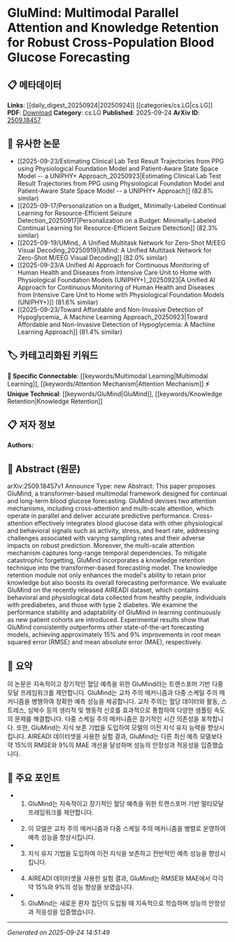 <!-- KEYWORD_LINKING_METADATA:
{
  "processed_timestamp": "2025-09-24T14:51:49.233998",
  "vocabulary_version": "1.0",
  "selected_keywords": [
    "GluMind",
    "Multimodal Learning",
    "Attention Mechanism",
    "Knowledge Retention"
  ],
  "rejected_keywords": [],
  "similarity_scores": {
    "GluMind": 0.8,
    "Multimodal Learning": 0.85,
    "Attention Mechanism": 0.82,
    "Knowledge Retention": 0.78
  },
  "extraction_method": "AI_prompt_based",
  "budget_applied": true,
  "candidates_json": {
    "candidates": [
      {
        "surface": "GluMind",
        "canonical": "GluMind",
        "aliases": [],
        "category": "unique_technical",
        "rationale": "GluMind is a novel framework specifically designed for blood glucose forecasting, making it a unique technical contribution.",
        "novelty_score": 0.85,
        "connectivity_score": 0.65,
        "specificity_score": 0.9,
        "link_intent_score": 0.8
      },
      {
        "surface": "Transformer-based multimodal framework",
        "canonical": "Multimodal Learning",
        "aliases": [
          "multimodal framework"
        ],
        "category": "specific_connectable",
        "rationale": "The use of a transformer-based multimodal framework aligns with the concept of Multimodal Learning, which is trending and relevant for linking.",
        "novelty_score": 0.55,
        "connectivity_score": 0.88,
        "specificity_score": 0.78,
        "link_intent_score": 0.85
      },
      {
        "surface": "Cross-attention",
        "canonical": "Attention Mechanism",
        "aliases": [
          "cross attention"
        ],
        "category": "specific_connectable",
        "rationale": "Cross-attention is a specific type of attention mechanism, which is a key concept in neural network models.",
        "novelty_score": 0.5,
        "connectivity_score": 0.9,
        "specificity_score": 0.8,
        "link_intent_score": 0.82
      },
      {
        "surface": "Knowledge retention technique",
        "canonical": "Knowledge Retention",
        "aliases": [
          "knowledge retention module"
        ],
        "category": "unique_technical",
        "rationale": "Knowledge retention is a unique feature of the GluMind model, enhancing its ability to maintain learned information over time.",
        "novelty_score": 0.7,
        "connectivity_score": 0.6,
        "specificity_score": 0.85,
        "link_intent_score": 0.78
      }
    ],
    "ban_list_suggestions": [
      "blood glucose forecasting",
      "predictive performance",
      "experimental results"
    ]
  },
  "decisions": [
    {
      "candidate_surface": "GluMind",
      "resolved_canonical": "GluMind",
      "decision": "linked",
      "scores": {
        "novelty": 0.85,
        "connectivity": 0.65,
        "specificity": 0.9,
        "link_intent": 0.8
      }
    },
    {
      "candidate_surface": "Transformer-based multimodal framework",
      "resolved_canonical": "Multimodal Learning",
      "decision": "linked",
      "scores": {
        "novelty": 0.55,
        "connectivity": 0.88,
        "specificity": 0.78,
        "link_intent": 0.85
      }
    },
    {
      "candidate_surface": "Cross-attention",
      "resolved_canonical": "Attention Mechanism",
      "decision": "linked",
      "scores": {
        "novelty": 0.5,
        "connectivity": 0.9,
        "specificity": 0.8,
        "link_intent": 0.82
      }
    },
    {
      "candidate_surface": "Knowledge retention technique",
      "resolved_canonical": "Knowledge Retention",
      "decision": "linked",
      "scores": {
        "novelty": 0.7,
        "connectivity": 0.6,
        "specificity": 0.85,
        "link_intent": 0.78
      }
    }
  ]
}
-->

# GluMind: Multimodal Parallel Attention and Knowledge Retention for Robust Cross-Population Blood Glucose Forecasting

## 📋 메타데이터

**Links**: [[daily_digest_20250924|20250924]] [[categories/cs.LG|cs.LG]]
**PDF**: [Download](https://arxiv.org/pdf/2509.18457.pdf)
**Category**: cs.LG
**Published**: 2025-09-24
**ArXiv ID**: [2509.18457](https://arxiv.org/abs/2509.18457)

## 🔗 유사한 논문
- [[2025-09-23/Estimating Clinical Lab Test Result Trajectories from PPG using Physiological Foundation Model and Patient-Aware State Space Model -- a UNIPHY+ Approach_20250923|Estimating Clinical Lab Test Result Trajectories from PPG using Physiological Foundation Model and Patient-Aware State Space Model -- a UNIPHY+ Approach]] (82.8% similar)
- [[2025-09-17/Personalization on a Budget_ Minimally-Labeled Continual Learning for Resource-Efficient Seizure Detection_20250917|Personalization on a Budget: Minimally-Labeled Continual Learning for Resource-Efficient Seizure Detection]] (82.3% similar)
- [[2025-09-19/UMind_ A Unified Multitask Network for Zero-Shot M/EEG Visual Decoding_20250919|UMind: A Unified Multitask Network for Zero-Shot M/EEG Visual Decoding]] (82.0% similar)
- [[2025-09-23/A Unified AI Approach for Continuous Monitoring of Human Health and Diseases from Intensive Care Unit to Home with Physiological Foundation Models (UNIPHY+)_20250923|A Unified AI Approach for Continuous Monitoring of Human Health and Diseases from Intensive Care Unit to Home with Physiological Foundation Models (UNIPHY+)]] (81.6% similar)
- [[2025-09-23/Toward Affordable and Non-Invasive Detection of Hypoglycemia_ A Machine Learning Approach_20250923|Toward Affordable and Non-Invasive Detection of Hypoglycemia: A Machine Learning Approach]] (81.4% similar)

## 🏷️ 카테고리화된 키워드
**🔗 Specific Connectable**: [[keywords/Multimodal Learning|Multimodal Learning]], [[keywords/Attention Mechanism|Attention Mechanism]]
**⚡ Unique Technical**: [[keywords/GluMind|GluMind]], [[keywords/Knowledge Retention|Knowledge Retention]]

## 📋 저자 정보

**Authors:** 

## 📄 Abstract (원문)

arXiv:2509.18457v1 Announce Type: new 
Abstract: This paper proposes GluMind, a transformer-based multimodal framework designed for continual and long-term blood glucose forecasting. GluMind devises two attention mechanisms, including cross-attention and multi-scale attention, which operate in parallel and deliver accurate predictive performance. Cross-attention effectively integrates blood glucose data with other physiological and behavioral signals such as activity, stress, and heart rate, addressing challenges associated with varying sampling rates and their adverse impacts on robust prediction. Moreover, the multi-scale attention mechanism captures long-range temporal dependencies. To mitigate catastrophic forgetting, GluMind incorporates a knowledge retention technique into the transformer-based forecasting model. The knowledge retention module not only enhances the model's ability to retain prior knowledge but also boosts its overall forecasting performance. We evaluate GluMind on the recently released AIREADI dataset, which contains behavioral and physiological data collected from healthy people, individuals with prediabetes, and those with type 2 diabetes. We examine the performance stability and adaptability of GluMind in learning continuously as new patient cohorts are introduced. Experimental results show that GluMind consistently outperforms other state-of-the-art forecasting models, achieving approximately 15% and 9% improvements in root mean squared error (RMSE) and mean absolute error (MAE), respectively.

## 📝 요약

이 논문은 지속적이고 장기적인 혈당 예측을 위한 GluMind라는 트랜스포머 기반 다중 모달 프레임워크를 제안합니다. GluMind는 교차 주의 메커니즘과 다중 스케일 주의 메커니즘을 병행하여 정확한 예측 성능을 제공합니다. 교차 주의는 혈당 데이터와 활동, 스트레스, 심박수 등의 생리적 및 행동적 신호를 효과적으로 통합하여 다양한 샘플링 속도의 문제를 해결합니다. 다중 스케일 주의 메커니즘은 장기적인 시간 의존성을 포착합니다. 또한, GluMind는 지식 보존 기법을 도입하여 모델의 이전 지식 유지 능력을 향상시킵니다. AIREADI 데이터셋을 사용한 실험 결과, GluMind는 다른 최신 예측 모델보다 약 15%의 RMSE와 9%의 MAE 개선을 달성하며 성능의 안정성과 적응성을 입증했습니다.

## 🎯 주요 포인트

- 1. GluMind는 지속적이고 장기적인 혈당 예측을 위한 트랜스포머 기반 멀티모달 프레임워크를 제안합니다.
- 2. 이 모델은 교차 주의 메커니즘과 다중 스케일 주의 메커니즘을 병렬로 운영하여 예측 성능을 향상시킵니다.
- 3. 지식 유지 기법을 도입하여 이전 지식을 보존하고 전반적인 예측 성능을 향상시킵니다.
- 4. AIREADI 데이터셋을 사용한 실험 결과, GluMind는 RMSE와 MAE에서 각각 약 15%와 9%의 성능 향상을 보였습니다.
- 5. GluMind는 새로운 환자 집단이 도입될 때 지속적으로 학습하며 성능의 안정성과 적응성을 입증했습니다.


---

*Generated on 2025-09-24 14:51:49*